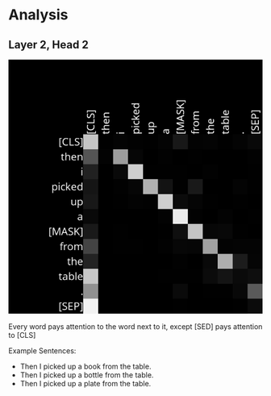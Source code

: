 # Analysis

## Layer 2, Head 2

![](Attention_Layer2_Head2.png)

Every word pays attention to the word next to it, except [SED] pays attention to [CLS]

Example Sentences:
- Then I picked up a book from the table.
- Then I picked up a bottle from the table.
- Then I picked up a plate from the table.
